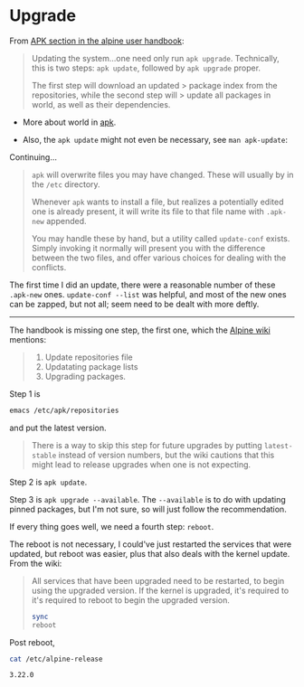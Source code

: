 # Upgrade

From [APK section in the alpine user
handbook](https://docs.alpinelinux.org/user-handbook/0.1a/Working/apk.html):

> Updating the system...one need only run `apk upgrade`. Technically, this is
> two steps: `apk update`, followed by `apk upgrade` proper.
>
> The first step will download an updated > package index from the repositories,
> while the second step will > update all packages in world, as well as their
> dependencies.

* More about world in [apk](apk.html).

* Also, the `apk update` might not even be necessary, see `man apk-update`:

Continuing...

> `apk` will overwrite files you may have changed. These will usually by in the
> `/etc` directory.
>
> Whenever `apk` wants to install a file, but realizes a potentially edited one
> is already present, it will write its file to that file name with `.apk-new`
> appended.
>
> You may handle these by hand, but a utility called `update-conf`
> exists. Simply invoking it normally will present you with the difference
> between the two files, and offer various choices for dealing with the
> conflicts.

The first time I did an update, there were a reasonable number of these
`.apk-new` ones. `update-conf --list` was helpful, and most of the new ones can
be zapped, but not all; seem need to be dealt with more deftly.

---

The handbook is missing one step, the first one, which the [Alpine
wiki](https://wiki.alpinelinux.org/wiki/Upgrading_Alpine_Linux_to_a_new_release_branch)
mentions:

> 1. Update repositories file
> 2. Updatating package lists
> 3. Upgrading packages.

Step 1 is
```sh
emacs /etc/apk/repositories
```
and put the latest version.

> There is a way to skip this step for future upgrades by putting
> `latest-stable` instead of version numbers, but the wiki cautions that this
> might lead to release upgrades when one is not expecting.

Step 2 is `apk update`.

Step 3 is `apk upgrade --available`. The `--available` is to do with updating
pinned packages, but I'm not sure, so will just follow the recommendation.

If every thing goes well, we need a fourth step: `reboot`.

The reboot is not necessary, I could've just restarted the services that were
updated, but reboot was easier, plus that also deals with the kernel
update. From the wiki:

> All services that have been upgraded need to be restarted, to begin using the
> upgraded version. If the kernel is upgraded, it's required to it's required to
> reboot to begin the upgraded version.
>
> ```sh
> sync
> reboot
> ```

Post reboot, 

```sh
cat /etc/alpine-release
```
```
3.22.0
```



